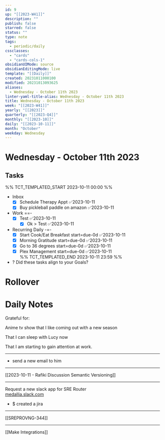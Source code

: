 ```yaml
---
id: 9
up: "[[2023-W41]]"
description: ""
publish: false
starred: false
status: ""
type: note
tags:
  - periodic/daily
cssclasses:
  - "cards"
  - "cards-cols-1"
obsidianUIMode: source
obsidianEditingMode: live
template: "[[Daily]]"
created: 20231011000100
modified: 20231013093625
aliases:
  - Wednesday - October 11th 2023
linter-yaml-title-alias: Wednesday - October 11th 2023
title: Wednesday - October 11th 2023
week: "[[2023-W41]]"
yearly: "[[2023]]"
quarterly: "[[2023-Q4]]"
monthly: "[[2023-10]]"
daily: "[[2023-10-11]]"
month: "October"
weekday: Wednesday
---
```


# Wednesday - October 11th 2023

## Tasks

%% TCT_TEMPLATED_START 2023-10-11 00:00 %%
* Inbox
    - [x] Schedule Therapy Appt ✅2023-10-11
    - [x] Buy pickleball paddle on amazon ✅2023-10-11
* Work ==-
    - [x] Test ✅2023-10-11
        - [x] Ok > Test ✅2023-10-11
* Recurring Daily -=-
    - [x] Start Cook/Eat Breakfast start=due-0d ✅2023-10-11
    - [x] Morning Gratitude start=due-0d ✅2023-10-11
    - [x] Go to 36 degrees start=due-0d ✅2023-10-11
    - [x] Plex Management start=due-0d ✅2023-10-11  
%% TCT_TEMPLATED_END 2023-10-11 23:59 %%
* ? Did these tasks align to your Goals?

# Rollover


# Daily Notes

Grateful for:

Anime tv show that I like coming out with a new season

That I can sleep with Lucy now

That I am starting to gain attention at work.


---

* send a new email to him


---


[[2023-10-11 - Rafiki Discussion Semantic Versioning]]


---

Request a new slack app for SRE Router  
[medallia.slack.com](https://medallia.slack.com/archives/D02PU0N04UT/p1697038018009829?thread_ts=1697034019.396799&cid=D02PU0N04UT)
* $ created a jira




---


[[SREPROVNG-344]]


---


[[Make Integrations]]
